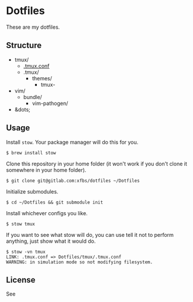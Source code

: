 # Dotfiles

These are my dotfiles. 

## Structure

*   tmux/
    *   [.tmux.conf](tmux/.tmux.conf)
    *   .tmux/
        *   themes/
            *   tmux-
*   vim/
    *   bundle/
        *   vim-pathogen/
*   &dots;

## Usage

Install `stow`. Your package manager will do this for you.

    $ brew install stow

Clone this repository in your home folder (it won't work if you don't clone it somewhere in your home folder).

    $ git clone git@gitlab.com:xfbs/dotfiles ~/Dotfiles

Initialize submodules.

    $ cd ~/Dotfiles && git submodule init

Install whichever configs you like.

    $ stow tmux

If you want to see what stow will do, you can use tell it not to perform anything, just show what it would do.

    $ stow -vn tmux
    LINK: .tmux.conf => Dotfiles/tmux/.tmux.conf
    WARNING: in simulation mode so not modifying filesystem.

## License

See [](LICENSE.md)

